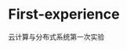 <!--
 * @Author: Meguri Ichinose
 * @Date: 2022-04-07 10:44:49
 * @Description: 
-->
# First-experience
云计算与分布式系统第一次实验
